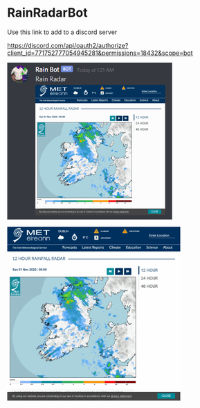 ﻿# RainRadarBot
 Use this link to add to a discord server
 
 https://discord.com/api/oauth2/authorize?client_id=771752777054945281&permissions=18432&scope=bot
 
![Alt text](/Capture1.PNG/)

<img src="/neuquant.gif/" width="400">
